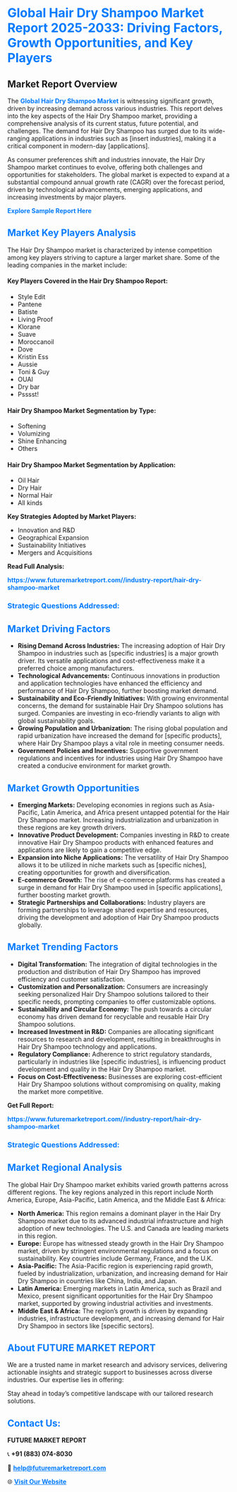 <h1 style="color: #007BFF;">Global Hair Dry Shampoo Market Report 2025-2033: Driving Factors, Growth Opportunities, and Key Players</h1>

<section id="overview">
<h2>Market Report Overview</h2>
<p>The <a href="https://www.futuremarketreport.com//industry-report/hair-dry-shampoo-market" style="color: #007BFF; text-decoration: none;"><strong>Global Hair Dry Shampoo Market</strong></a> is witnessing significant growth, driven by increasing demand across various industries. This report delves into the key aspects of the Hair Dry Shampoo market, providing a comprehensive analysis of its current status, future potential, and challenges. The demand for Hair Dry Shampoo has surged due to its wide-ranging applications in industries such as [insert industries], making it a critical component in modern-day [applications].</p>
<p>As consumer preferences shift and industries innovate, the Hair Dry Shampoo market continues to evolve, offering both challenges and opportunities for stakeholders. The global market is expected to expand at a substantial compound annual growth rate (CAGR) over the forecast period, driven by technological advancements, emerging applications, and increasing investments by major players.</p>
</section>

<section id="overview">
<p><a href="https://www.futuremarketreport.com//request-sample/reportId=54674" style="color: #007BFF; text-decoration: none;"><strong>Explore Sample Report Here</strong></a></p>
</section>

<section id="key-players">
<h2 style="color: #007BFF;">Market Key Players Analysis</h2>
<p>The Hair Dry Shampoo market is characterized by intense competition among key players striving to capture a larger market share. Some of the leading companies in the market include:</p>
<h4>Key Players Covered in the Hair Dry Shampoo Report:</h4>
<ul><li>Style Edit</li><li>Pantene</li><li>Batiste</li><li>Living Proof</li><li>Klorane</li><li>Suave</li><li>Moroccanoil</li><li>Dove</li><li>Kristin Ess</li><li>Aussie</li><li>Toni &amp; Guy</li><li>OUAI</li><li>Dry bar</li><li>Psssst!</li></ul>
<h4>Hair Dry Shampoo Market Segmentation by Type:</h4>
<ul><li>Softening</li><li>Volumizing</li><li>Shine Enhancing</li><li>Others</li></ul>

<h4>Hair Dry Shampoo Market Segmentation by Application:</h4>
<ul><li>Oil Hair</li><li>Dry Hair</li><li>Normal Hair</li><li>All kinds</li></ul>
<p><strong>Key Strategies Adopted by Market Players:</strong></p>
<ul>
<li>Innovation and R&D</li>
<li>Geographical Expansion</li>
<li>Sustainability Initiatives</li>
<li>Mergers and Acquisitions</li>
</ul>
</section>

<section>
<p><strong>Read Full Analysis: </strong></p><a href="https://www.futuremarketreport.com//industry-report/hair-dry-shampoo-market" style="color: #007BFF; text-decoration: none;"><strong>https://www.futuremarketreport.com//industry-report/hair-dry-shampoo-market</strong></a>
<h3 style="color: #007BFF;">Strategic Questions Addressed:</h3>
</section>

<section id="driving-factors">
<h2 style="color: #007BFF;">Market Driving Factors</h2>
<ul>
<li><strong>Rising Demand Across Industries:</strong> The increasing adoption of Hair Dry Shampoo in industries such as [specific industries] is a major growth driver. Its versatile applications and cost-effectiveness make it a preferred choice among manufacturers.</li>
<li><strong>Technological Advancements:</strong> Continuous innovations in production and application technologies have enhanced the efficiency and performance of Hair Dry Shampoo, further boosting market demand.</li>
<li><strong>Sustainability and Eco-Friendly Initiatives:</strong> With growing environmental concerns, the demand for sustainable Hair Dry Shampoo solutions has surged. Companies are investing in eco-friendly variants to align with global sustainability goals.</li>
<li><strong>Growing Population and Urbanization:</strong> The rising global population and rapid urbanization have increased the demand for [specific products], where Hair Dry Shampoo plays a vital role in meeting consumer needs.</li>
<li><strong>Government Policies and Incentives:</strong> Supportive government regulations and incentives for industries using Hair Dry Shampoo have created a conducive environment for market growth.</li>
</ul>
</section>

<section id="growth-opportunities">
<h2 style="color: #007BFF;">Market Growth Opportunities</h2>
<ul>
<li><strong>Emerging Markets:</strong> Developing economies in regions such as Asia-Pacific, Latin America, and Africa present untapped potential for the Hair Dry Shampoo market. Increasing industrialization and urbanization in these regions are key growth drivers.</li>
<li><strong>Innovative Product Development:</strong> Companies investing in R&D to create innovative Hair Dry Shampoo products with enhanced features and applications are likely to gain a competitive edge.</li>
<li><strong>Expansion into Niche Applications:</strong> The versatility of Hair Dry Shampoo allows it to be utilized in niche markets such as [specific niches], creating opportunities for growth and diversification.</li>
<li><strong>E-commerce Growth:</strong> The rise of e-commerce platforms has created a surge in demand for Hair Dry Shampoo used in [specific applications], further boosting market growth.</li>
<li><strong>Strategic Partnerships and Collaborations:</strong> Industry players are forming partnerships to leverage shared expertise and resources, driving the development and adoption of Hair Dry Shampoo products globally.</li>
</ul>
</section>

<section id="trending-factors">
<h2 style="color: #007BFF;">Market Trending Factors</h2>
<ul>
<li><strong>Digital Transformation:</strong> The integration of digital technologies in the production and distribution of Hair Dry Shampoo has improved efficiency and customer satisfaction.</li>
<li><strong>Customization and Personalization:</strong> Consumers are increasingly seeking personalized Hair Dry Shampoo solutions tailored to their specific needs, prompting companies to offer customizable options.</li>
<li><strong>Sustainability and Circular Economy:</strong> The push towards a circular economy has driven demand for recyclable and reusable Hair Dry Shampoo solutions.</li>
<li><strong>Increased Investment in R&D:</strong> Companies are allocating significant resources to research and development, resulting in breakthroughs in Hair Dry Shampoo technology and applications.</li>
<li><strong>Regulatory Compliance:</strong> Adherence to strict regulatory standards, particularly in industries like [specific industries], is influencing product development and quality in the Hair Dry Shampoo market.</li>
<li><strong>Focus on Cost-Effectiveness:</strong> Businesses are exploring cost-efficient Hair Dry Shampoo solutions without compromising on quality, making the market more competitive.</li>
</ul>
</section>

<section>
<p><strong>Get Full Report: </strong></p><a href="https://www.futuremarketreport.com//industry-report/hair-dry-shampoo-market" style="color: #007BFF; text-decoration: none;"><strong>https://www.futuremarketreport.com//industry-report/hair-dry-shampoo-market</strong></a>
<h3 style="color: #007BFF;">Strategic Questions Addressed:</h3>
</section>


<section id="regional-analysis">
<h2 style="color: #007BFF;">Market Regional Analysis</h2>
<p>The global Hair Dry Shampoo market exhibits varied growth patterns across different regions. The key regions analyzed in this report include North America, Europe, Asia-Pacific, Latin America, and the Middle East & Africa:</p>
<ul>
<li><strong>North America:</strong> This region remains a dominant player in the Hair Dry Shampoo market due to its advanced industrial infrastructure and high adoption of new technologies. The U.S. and Canada are leading markets in this region.</li>
<li><strong>Europe:</strong> Europe has witnessed steady growth in the Hair Dry Shampoo market, driven by stringent environmental regulations and a focus on sustainability. Key countries include Germany, France, and the U.K.</li>
<li><strong>Asia-Pacific:</strong> The Asia-Pacific region is experiencing rapid growth, fueled by industrialization, urbanization, and increasing demand for Hair Dry Shampoo in countries like China, India, and Japan.</li>
<li><strong>Latin America:</strong> Emerging markets in Latin America, such as Brazil and Mexico, present significant opportunities for the Hair Dry Shampoo market, supported by growing industrial activities and investments.</li>
<li><strong>Middle East & Africa:</strong> The region’s growth is driven by expanding industries, infrastructure development, and increasing demand for Hair Dry Shampoo in sectors like [specific sectors].</li>
</ul>
</section>

<footer>
<h2 style="color: #007BFF;">About FUTURE MARKET REPORT</h2>
<p>We are a trusted name in market research and advisory services, delivering actionable insights and strategic support to businesses across diverse industries. Our expertise lies in offering:</p>

<p>Stay ahead in today’s competitive landscape with our tailored research solutions.</p>

<h2 style="color: #007BFF;">Contact Us:</h2>
<p><strong>FUTURE MARKET REPORT</strong></p>
<p>📞 <strong>+91 (883) 074-8030</strong></p>
<p>📧 <strong><a href="mailto:help@futuremarketreport.com" style="color: #007BFF;">help@futuremarketreport.com</a></strong></p>
<p>🌐 <strong><a href="https://www.futuremarketreport.com/" style="color: #007BFF;">Visit Our Website</a></strong></p>
</footer>